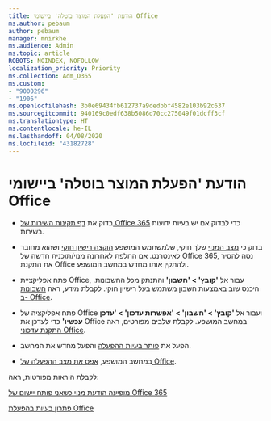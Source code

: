 ```yaml
---
title: הודעת 'הפעלת המוצר בוטלה' ביישומי Office
ms.author: pebaum
author: pebaum
manager: mnirkhe
ms.audience: Admin
ms.topic: article
ROBOTS: NOINDEX, NOFOLLOW
localization_priority: Priority
ms.collection: Adm_O365
ms.custom:
- "9000296"
- "1906"
ms.openlocfilehash: 3b0e69434fb612737a9dedbbf4582e103b92c637
ms.sourcegitcommit: 940169c0edf638b5086d70cc275049f01dcff3cf
ms.translationtype: HT
ms.contentlocale: he-IL
ms.lasthandoff: 04/08/2020
ms.locfileid: "43182728"
---
```

# <a name="product-deactivated-notice-in-office-apps"></a>הודעת 'הפעלת המוצר בוטלה' ביישומי Office

- בדוק את [דף תקינות השירות של Office 365](https://docs.microsoft.com/office365/enterprise/view-service-health) כדי לבדוק אם יש בעיות ידועות בשירות.

- בדוק כי [מצב המנוי](https://support.office.com/article/unlicensed-product-and-activation-errors-in-office-0d23d3c0-c19c-4b2f-9845-5344fedc4380#bkmk_checksubscription) שלך חוקי, שלמשתמש המושפע [הוקצה רישיון חוקי](https://support.office.com/article/997596B5-4173-4627-B915-36ABAC6786DC?wt.mc_id=Alchemy_ClientDIA) ושהוא מחובר לאינטרנט. אם החלפת לאחרונה מנוי/תוכנית חדשה של Office 365, נסה להסיר את התקנת Office ולהתקין אותו מחדש במחשב המושפע.

- פתח אפליקציית Office, עבור אל **'קובץ' > 'חשבון'** והתנתק מכל החשבונות. היכנס שוב באמצעות חשבון משתמש בעל רישיון חוקי. לקבלת מידע, ראה [חשבונות ב- Office](https://support.office.com/article/accounts-in-office-628ea040-f265-49de-b986-be09c3ebf8a9?ui=en-US&rs=en-GB&ad=GB).

- פתח אפליקציה של Office ועבור אל **'קובץ' > 'חשבון' > 'אפשרות עדכון' > 'עדכן עכשיו'** כדי לעדכן את Office במחשב המושפע. לקבלת שלבים מפורטים, ראה [התקנת עדכוני Office](https://support.office.com/article/install-office-updates-2ab296f3-7f03-43a2-8e50-46de917611c5).

- הפעל את [פותר בעיות ההפעלה](https://aka.ms/SARA-OfficeActivation-Alchemy) והפעל מחדש את המחשב.

- במחשב המושפע, [אפס את מצב ההפעלה של Office](https://techcommunity.microsoft.com/t5/Office-365-ProPlus/Reset-Office-365-ProPlus-activation-state/td-p/331632).

לקבלת הוראות מפורטות, ראה: 

[מופיעה הודעת מנוי כשאני פותח יישום של Office 365](https://support.office.com/article/a-subscription-notice-appears-when-i-open-an-office-365-application-4cabe32c-f594-4c0e-9191-3d3ade10cceb)

[פתרון בעיות בהפעלת Office](https://support.office.com/article/unlicensed-product-and-activation-errors-in-office-0d23d3c0-c19c-4b2f-9845-5344fedc4380)
